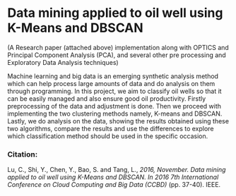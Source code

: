 # Data mining applied to oil well using K-Means and DBSCAN
(A Research paper (attached above) implementation along with OPTICS and Principal Component Analysis (PCA), and several other pre processing and Exploratory Data Analysis techniques)

Machine learning and big data is an emerging synthetic analysis method which can help process large amounts of data and do analysis on them through programming. In this project, we aim to classify oil wells so that it can be easily managed and also ensure good oil productivity. Firstly preprocessing of the data and adjustment is done. Then we proceed with implementing the two clustering methods namely, K-means and DBSCAN. Lastly, we do analysis on the data, showing the results obtained using these two algorithms, compare the results and use the differences to explore which classification method should be used in the specific occasion.

### Citation:
Lu, C., Shi, Y., Chen, Y., Bao, S. and Tang, L., _2016, November. Data mining applied to oil well using K-Means and DBSCAN. In ​2016 7th International Conference on Cloud Computing and Big Data (CCBD)_ (pp. 37-40). IEEE.

